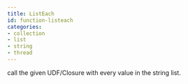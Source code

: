 ```yaml
---
title: ListEach
id: function-listeach
categories:
- collection
- list
- string
- thread
---
```


call the given UDF/Closure with every value in the string list.
